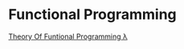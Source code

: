 # Functional Programming

[Theory Of Funtional Programming λ](https://docs.google.com/document/d/1Djagalnn12FwsS4AYfOD8SLtG-igVDbCOloVDBlaRe4/edit?usp=sharing)
